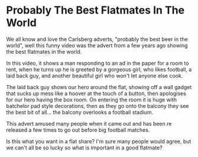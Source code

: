 Probably The Best Flatmates In The World
========================================

We all know and love the Carlsberg adverts, "probably the best beer in the world", well this funny video was the advert from a few years ago showing the best flatmates in the world.


In this video, it shows a man responding to an ad in the paper for a room to rent, when he turns up he is greeted by a gorgeous girl, who likes football, a laid back guy, and another beautiful girl who won't let anyone else cook.


The laid back guy shows our hero around the flat, showing off a wall gadget that sucks up mess like a hoover at the touch of a button, then apologises for our hero having the box room. On entering the room it is huge with batchelor pad style decorations, then as they go onto the balcony they see the best bit of all... the balcony overlooks a football stadium.


This advert amused many people when it came out and has been re released a few times to go out before big football matches.


Is this what you want in a flat share? I'm sure many people would agree, but we can't all be so lucky so what is important in a good flatmate?


